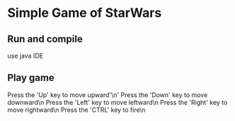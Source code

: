 # Simple Game of StarWars

## Run and compile
use java IDE

## Play game
Press the 'Up' key to move upward'\n'
Press the 'Down' key to move downward\n
Press the 'Left' key to move leftward\n
Press the 'Right' key to move rightward\n
Press the 'CTRL' key to fire\n
